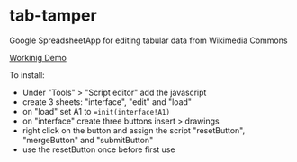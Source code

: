 # tab-tamper
Google SpreadsheetApp for editing tabular data from Wikimedia Commons

[Workinig Demo](https://docs.google.com/spreadsheets/d/1M5d5hHoXSeT0UhBJ0SsL-uURAV0vtJDp3zz_oZ-k3g8/edit?usp=sharing)

To install:

* Under "Tools" > "Script editor" add the javascript
* create 3 sheets: "interface", "edit" and "load" 
* on "load" set A1 to <code>=init(interface!A1)</code>
* on "interface" create three buttons insert > drawings 
* right click on the button and assign the script "resetButton", "mergeButton" and "submitButton"
* use the resetButton once before first use
